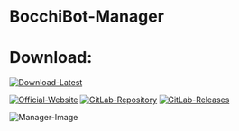 # BocchiBot-Manager

# Download:

[![Download-Latest](https://img.shields.io/badge/Download-Latest-blue)](https://gitlab.com/-/project/67596249/uploads/f4469ea1e4a9e7d0a193aaecbb1b22ee/BocchiBot-Manager-1.0.0.zip)

[![Official-Website](https://img.shields.io/badge/Official-Website-blue?logo=google-chrome&logoColor=white)](https://sample-text.webador.de)
[![GitLab-Repository](https://img.shields.io/badge/GitLab-Repository-orange?logo=gitlab)](https://gitlab.com/user-the-abuser-projects/bocchibot-manager)
[![GitLab-Releases](https://img.shields.io/badge/GitLab-Releases-orange?logo=gitlab)](https://gitlab.com/user-the-abuser-projects/bocchibot-manager/-/releases)

![Manager-Image](https://gitlab.com/user-the-abuser-projects/bocchibot-manager/-/raw/main/BocchiBot%20Manager.png)
